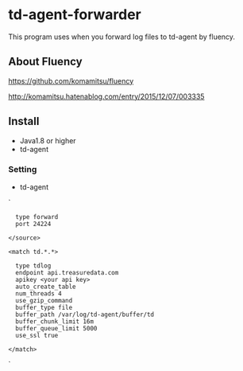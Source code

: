 # td-agent-forwarder

This program uses when you forward log files to td-agent by fluency.

## About Fluency
https://github.com/komamitsu/fluency

http://komamitsu.hatenablog.com/entry/2015/12/07/003335

## Install
- Java1.8 or higher
- td-agent

### Setting
- td-agent

`
    <source>
    
      type forward  
      port 24224  
    
    </source>
    
    <match td.*.*>    
    
      type tdlog
      endpoint api.treasuredata.com
      apikey <your api key>
      auto_create_table  
      num_threads 4 
      use_gzip_command  
      buffer_type file  
      buffer_path /var/log/td-agent/buffer/td  
      buffer_chunk_limit 16m  
      buffer_queue_limit 5000  
      use_ssl true  
    
    </match>  
`
